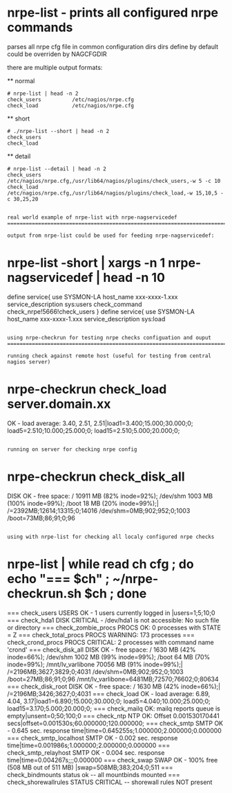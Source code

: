 nrpe-list - prints all configured nrpe commands
========================================================================

parses all nrpe cfg file in common configuration dirs
dirs define by default could be overriden by NAGCFGDIR

there are multiple output formats:

** normal
```
# nrpe-list | head -n 2
check_users          /etc/nagios/nrpe.cfg
check_load           /etc/nagios/nrpe.cfg
```

** short
```
# ./nrpe-list --short | head -n 2
check_users          
check_load
```

** detail
```
# nrpe-list --detail | head -n 2
check_users          /etc/nagios/nrpe.cfg,/usr/lib64/nagios/plugins/check_users,-w 5 -c 10
check_load           /etc/nagios/nrpe.cfg,/usr/lib64/nagios/plugins/check_load,-w 15,10,5 -c 30,25,20


real world example of nrpe-list with nrpe-nagservicedef
========================================================================

output from nrpe-list could be used for feeding nrpe-nagservicedef:
```
# nrpe-list -short | xargs -n 1 nrpe-nagservicedef | head -n 10
define service{
        use                             SYSMON-LA
        host_name                       xxx-xxxx-1.xxx
        service_description             sys:users
        check_command                   check_nrpe!5666!check_users
}
define service{
        use                             SYSMON-LA
        host_name                       xxx-xxxx-1.xxx
        service_description             sys:load
```

using nrpe-checkrun for testing nrpe checks configuation and ouput
========================================================================

running check against remote host (useful for testing from central nagios server)
```
# nrpe-checkrun check_load server.domain.xx
OK - load average: 3.40, 2.51, 2.51|load1=3.400;15.000;30.000;0; load5=2.510;10.000;25.000;0; load15=2.510;5.000;20.000;0; 
```

running on server for checking nrpe config
```
# nrpe-checkrun check_disk_all
DISK OK - free space: / 10911 MB (82% inode=92%); /dev/shm 1003 MB (100% inode=99%); /boot 18 MB (20% inode=99%);| /=2392MB;12614;13315;0;14016 /dev/shm=0MB;902;952;0;1003 /boot=73MB;86;91;0;96
```

using with nrpe-list for checking all localy configured nrpe checks
```
# nrpe-list  | while read ch cfg ; do echo "=== $ch" ; ~/nrpe-checkrun.sh $ch ; done
=== check_users
USERS OK - 1 users currently logged in |users=1;5;10;0
=== check_hda1
DISK CRITICAL - /dev/hda1 is not accessible: No such file or directory
=== check_zombie_procs
PROCS OK: 0 processes with STATE = Z
=== check_total_procs
PROCS WARNING: 173 processes
=== check_crond_procs
PROCS CRITICAL: 2 processes with command name 'crond'
=== check_disk_all
DISK OK - free space: / 1630 MB (42% inode=66%); /dev/shm 1002 MB (99% inode=99%); /boot 64 MB (70% inode=99%); /mnt/lv_varlibone 70056 MB (91% inode=99%);| /=2196MB;3627;3829;0;4031 /dev/shm=0MB;902;952;0;1003 /boot=27MB;86;91;0;96 /mnt/lv_varlibone=6481MB;72570;76602;0;80634
=== check_disk_root
DISK OK - free space: / 1630 MB (42% inode=66%);| /=2196MB;3426;3627;0;4031
=== check_load
OK - load average: 6.89, 4.04, 3.17|load1=6.890;15.000;30.000;0; load5=4.040;10.000;25.000;0; load15=3.170;5.000;20.000;0; 
=== check_mailq
OK: mailq reports queue is empty|unsent=0;50;100;0
=== check_ntp
NTP OK: Offset 0.001530170441 secs|offset=0.001530s;60.000000;120.000000;
=== check_smtp
SMTP OK - 0.645 sec. response time|time=0.645255s;1.000000;2.000000;0.000000
=== check_smtp_localhost
SMTP OK - 0.002 sec. response time|time=0.001986s;1.000000;2.000000;0.000000
=== check_smtp_relayhost
SMTP OK - 0.004 sec. response time|time=0.004267s;;;0.000000
=== check_swap
SWAP OK - 100% free (508 MB out of 511 MB) |swap=508MB;383;204;0;511
=== check_bindmounts
status ok -- all mountbinds mounted
=== check_shorewallrules
STATUS CRITICAL -- shorewall rules NOT present
```
